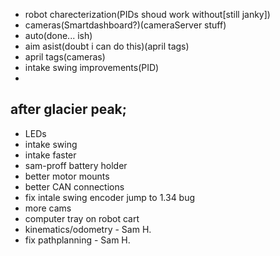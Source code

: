 
 * robot charecterization(PIDs shoud work without[still janky])
 * cameras(Smartdashboard?)(cameraServer stuff)
 * auto(done... ish)
 * aim asist(doubt i can do this)(april tags)
 * april tags(cameras)
 * intake swing improvements(PID)
 *
 
 ## after glacier peak;
  * LEDs
  * intake swing
  * intake faster
  * sam-proff battery holder
  * better motor mounts
  * better CAN connections
  * fix intale swing encoder jump to 1.34 bug
  * more cams
  * computer tray on robot cart
  * kinematics/odometry - Sam H.
  * fix pathplanning - Sam H.